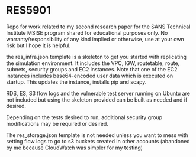 # RES5901
Repo for work related to my second research paper for the SANS Technical Institute MSISE program shared for educational purposes only.  No warranty/responsibility of any kind implied or otherwise, use at your own risk but I hope it is helpful.

the res_infra.json template is a skeleton to get you started with replicating the simulation environment. It includes the VPC, IGW, routetable, route, subnets, security groups and EC2 instances.  Note that one of the EC2 instances includes base64-encoded user data which is executed on startup.  This updates the instance, installs pip and scapy.

RDS, ES, S3 flow logs and the vulnerable test server running on Ubuntu are not included but using the skeleton provided can be built as needed and if desired.

Depending on the tests desired to run, additional security group modifications may be required or desired.

The res_storage.json template is not needed unless you want to mess with setting flow logs to go to s3 buckets created in other accounts (abandoned by me because CloudWatch was simpler for my testing)

